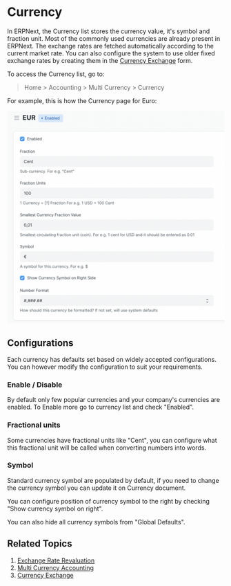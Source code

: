 
# Currency


In ERPNext, the Currency list stores the currency value, it's symbol and fraction unit. Most of the commonly used currencies are already present in ERPNext. The exchange rates are fetched automatically according to the current market rate. You can also configure the system to use older fixed exchange rates by creating them in the [Currency Exchange](/docs/en/accounts/currency-exchange) form.


To access the Currency list, go to:



> 
> Home > Accounting > Multi Currency > Currency
> 
> 
> 


For example, this is how the Currency page for Euro:


![EUR currency](/files/eur_new.png)


## Configurations


Each currency has defaults set based on widely accepted configurations. You can however modify the configuration to suit your requirements. 


### Enable / Disable


By default only few popular currencies and your company's currencies are enabled. To Enable more go to currency list and check "Enabled".


### Fractional units


Some currencies have fractional units like "Cent", you can configure what this fractional unit will be called when converting numbers into words. 


### Symbol


Standard currency symbol are populated by default, if you need to change the currency symbol you can update it on Currency document. 


You can configure position of currency symbol to the right by checking "Show currency symbol on right".


You can also hide all currency symbols from "Global Defaults".


## Related Topics


1. [Exchange Rate Revaluation](/docs/en/accounts/exchange-rate-revaluation)
2. [Multi Currency Accounting](/docs/en/accounts/multi-currency-accounting)
3. [Currency Exchange](/docs/en/accounts/currency-exchange)


